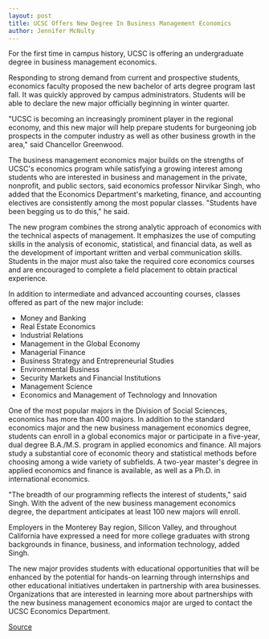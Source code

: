 ```yaml
---
layout: post
title: UCSC Offers New Degree In Business Management Economics
author: Jennifer McNulty
---
```


For the first time in campus history, UCSC is offering an undergraduate degree in business management economics.

Responding to strong demand from current and prospective students, economics faculty proposed the new bachelor of arts degree program last fall. It was quickly approved by campus administrators. Students will be able to declare the new major officially beginning in winter quarter.

"UCSC is becoming an increasingly prominent player in the regional economy, and this new major will help prepare students for burgeoning job prospects in the computer industry as well as other business growth in the area," said Chancellor Greenwood.

The business management economics major builds on the strengths of UCSC's economics program while satisfying a growing interest among students who are interested in business and management in the private, nonprofit, and public sectors, said economics professor Nirvikar Singh, who added that the Economics Department's marketing, finance, and accounting electives are consistently among the most popular classes. "Students have been begging us to do this," he said.

The new program combines the strong analytic approach of economics with the technical aspects of management. It emphasizes the use of computing skills in the analysis of economic, statistical, and financial data, as well as the development of important written and verbal communication skills. Students in the major must also take the required core economics courses and are encouraged to complete a field placement to obtain practical experience.

In addition to intermediate and advanced accounting courses, classes offered as part of the new major include:
* Money and Banking
* Real Estate Economics
* Industrial Relations
* Management in the Global Economy
* Managerial Finance
* Business Strategy and Entrepreneurial Studies
* Environmental Business
* Security Markets and Financial Institutions
* Management Science
* Economics and Management of Technology and Innovation

One of the most popular majors in the Division of Social Sciences, economics has more than 400 majors. In addition to the standard economics major and the new business management economics degree, students can enroll in a global economics major or participate in a five-year, dual degree B.A./M.S. program in applied economics and finance. All majors study a substantial core of economic theory and statistical methods before choosing among a wide variety of subfields. A two-year master's degree in applied economics and finance is available, as well as a Ph.D. in international economics.

"The breadth of our programming reflects the interest of students," said Singh. With the advent of the new business management economics degree, the department anticipates at least 100 new majors will enroll.

Employers in the Monterey Bay region, Silicon Valley, and throughout California have expressed a need for more college graduates with strong backgrounds in finance, business, and information technology, added Singh.

The new major provides students with educational opportunities that will be enhanced by the potential for hands-on learning through internships and other educational initiatives undertaken in partnership with area businesses. Organizations that are interested in learning more about partnerships with the new business management economics major are urged to contact the UCSC Economics Department.

[Source](http://www1.ucsc.edu/oncampus/currents/97-11-10/econ.htm "Permalink to New degree in business management economics: 11-10-97")
